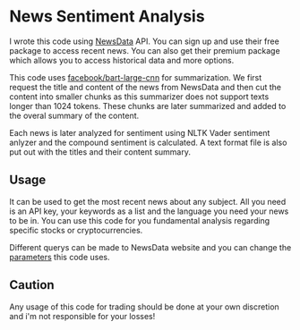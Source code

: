 # News Sentiment Analysis

I wrote this code using [NewsData](https://newsdata.io/) API. You can sign up and use their free package to access recent news.
You can also get their premium package which allows you to access historical data and more options.

This code uses [facebook/bart-large-cnn](https://huggingface.co/facebook/bart-large-cnn) for summarization.
We first request the title and content of the news from NewsData and then cut the content into smaller chunks as this summarizer does not support texts longer than 1024 tokens. These chunks are later summarized and added to the overal summary of the content.

Each news is later analyzed for sentiment using NLTK Vader sentiment anlyzer and the compound sentiment is calculated.
A text format file is also put out with the titles and their content summary.


## Usage

It can be used to get the most recent news about any subject. All you need is an API key, your keywords as a list and the language you need your news to be in.
You can use this code for you fundamental analysis regarding specific stocks or cryptocurrencies.

Different querys can be made to NewsData website and you can change the [parameters](https://newsdata.io/documentation) this code uses.

## Caution

Any usage of this code for trading should be done at your own discretion and i'm not responsible for your losses!
